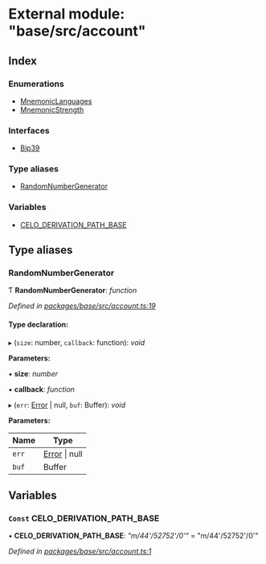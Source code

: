 # External module: "base/src/account"

## Index

### Enumerations

* [MnemonicLanguages](../enums/_base_src_account_.mnemoniclanguages.md)
* [MnemonicStrength](../enums/_base_src_account_.mnemonicstrength.md)

### Interfaces

* [Bip39](../interfaces/_base_src_account_.bip39.md)

### Type aliases

* [RandomNumberGenerator](_base_src_account_.md#randomnumbergenerator)

### Variables

* [CELO_DERIVATION_PATH_BASE](_base_src_account_.md#const-celo_derivation_path_base)

## Type aliases

###  RandomNumberGenerator

Ƭ **RandomNumberGenerator**: *function*

*Defined in [packages/base/src/account.ts:19](https://github.com/celo-org/celo-monorepo/blob/master/packages/base/src/account.ts#L19)*

#### Type declaration:

▸ (`size`: number, `callback`: function): *void*

**Parameters:**

▪ **size**: *number*

▪ **callback**: *function*

▸ (`err`: [Error](../classes/_base_src_result_.rooterror.md#static-error) | null, `buf`: Buffer): *void*

**Parameters:**

Name | Type |
------ | ------ |
`err` | [Error](../classes/_base_src_result_.rooterror.md#static-error) &#124; null |
`buf` | Buffer |

## Variables

### `Const` CELO_DERIVATION_PATH_BASE

• **CELO_DERIVATION_PATH_BASE**: *"m/44'/52752'/0'"* = "m/44'/52752'/0'"

*Defined in [packages/base/src/account.ts:1](https://github.com/celo-org/celo-monorepo/blob/master/packages/base/src/account.ts#L1)*
